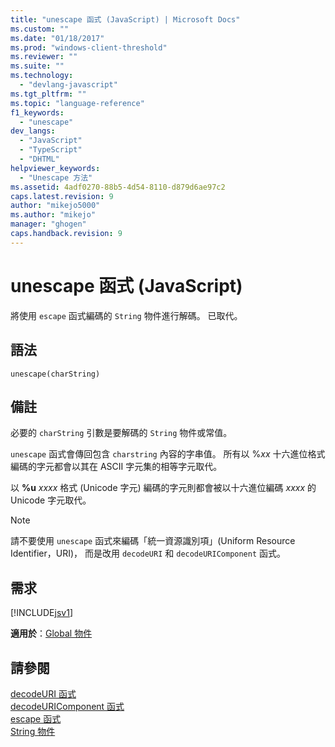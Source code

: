 ```yaml
---
title: "unescape 函式 (JavaScript) | Microsoft Docs"
ms.custom: ""
ms.date: "01/18/2017"
ms.prod: "windows-client-threshold"
ms.reviewer: ""
ms.suite: ""
ms.technology: 
  - "devlang-javascript"
ms.tgt_pltfrm: ""
ms.topic: "language-reference"
f1_keywords: 
  - "unescape"
dev_langs: 
  - "JavaScript"
  - "TypeScript"
  - "DHTML"
helpviewer_keywords: 
  - "Unescape 方法"
ms.assetid: 4adf0270-88b5-4d54-8110-d879d6ae97c2
caps.latest.revision: 9
author: "mikejo5000"
ms.author: "mikejo"
manager: "ghogen"
caps.handback.revision: 9
---
```

# unescape 函式 (JavaScript)
將使用 `escape` 函式編碼的 `String` 物件進行解碼。  已取代。  
  
## 語法  
  
```  
unescape(charString)   
```  
  
## 備註  
 必要的 `charString` 引數是要解碼的 `String` 物件或常值。  
  
 `unescape` 函式會傳回包含 `charstring` 內容的字串值。  所有以 %*xx* 十六進位格式編碼的字元都會以其在 ASCII 字元集的相等字元取代。  
  
 以 **%u** *xxxx* 格式 \(Unicode 字元\) 編碼的字元則都會被以十六進位編碼 *xxxx* 的 Unicode 字元取代。  
  
> [!NOTE]
>  請不要使用 `unescape` 函式來編碼「統一資源識別項」\(Uniform Resource Identifier，URI\)，  而是改用 `decodeURI` 和 `decodeURIComponent` 函式。  
  
## 需求  
 [!INCLUDE[jsv1](../../javascript/misc/includes/jsv1-md.md)]  
  
 **適用於**：[Global 物件](../../javascript/reference/global-object-javascript.md)  
  
## 請參閱  
 [decodeURI 函式](../../javascript/reference/decodeuri-function-javascript.md)   
 [decodeURIComponent 函式](../../javascript/reference/decodeuricomponent-function-javascript.md)   
 [escape 函式](../../javascript/reference/escape-function-javascript.md)   
 [String 物件](../../javascript/reference/string-object-javascript.md)